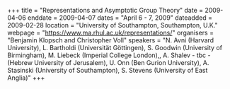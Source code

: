 +++
title = "Representations and Asymptotic Group Theory"
date = 2009-04-06
enddate = 2009-04-07
dates = "April 6 - 7, 2009"
dateadded = 2009-02-28
location = "University of Southampton, Southampton, U.K."
webpage = "https://www.ma.rhul.ac.uk/representations/"
organisers = "Benjamin Klopsch and Christopher Voll"
speakers = "N. Avni (Harvard University), L. Bartholdi (Universität Göttingen), S. Goodwin (University of Birmingham), M. Liebeck  (Imperial College London),, A. Shalev - tbc - (Hebrew University of Jerusalem), U. Onn (Ben Gurion University), A. Stasinski (University of Southampton), S. Stevens (University of East Anglia)"
+++
